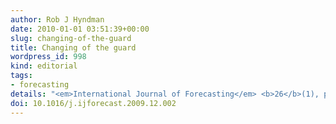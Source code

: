 ```yaml
---
author: Rob J Hyndman
date: 2010-01-01 03:51:39+00:00
slug: changing-of-the-guard
title: Changing of the guard
wordpress_id: 998
kind: editorial
tags:
- forecasting
details: "<em>International Journal of Forecasting</em> <b>26</b>(1), p1"
doi: 10.1016/j.ijforecast.2009.12.002
---
```

